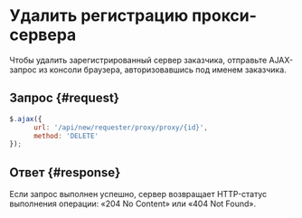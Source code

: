 # Удалить регистрацию прокси-сервера

Чтобы удалить зарегистрированный сервер заказчика, отправьте AJAX-запрос из консоли браузера, авторизовавшись под именем заказчика.

## Запрос {#request}

```js
$.ajax({
      url: '/api/new/requester/proxy/proxy/{id}',
      method: 'DELETE'
});
```

## Ответ {#response}

Если запрос выполнен успешно, сервер возвращает HTTP-статус выполнения операции: «204 No Content» или «404 Not Found».
